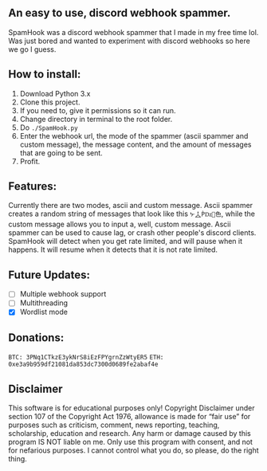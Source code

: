 ## An easy to use, discord webhook spammer.
SpamHook was a discord webhook spammer that I made in my free time lol. Was just bored and wanted to experiment with discord webhooks so here we go I guess.
## How to install:
1. Download Python 3.x
2. Clone this project.
3. If you need to, give it permissions so it can run.
4. Change directory in terminal to the root folder.
5. Do `./SpamHook.py`
6. Enter the webhook url, the mode of the spammer (ascii spammer and custom message), the message content, and the amount of messages that are going to be sent.
7. Profit.
## Features:
Currently there are two modes, ascii and custom message. Ascii spammer creates a random string of messages that look like this `ᔺ⯦Ṕǲ଱⾊`, while the custom message allows you to input a, well, custom message. Ascii spammer can be used to cause lag, or crash other people's discord clients. SpamHook will detect when you get rate limited, and will pause when it happens. It will resume when it detects that it is not rate limited.
## Future Updates:
- [ ] Multiple webhook support
- [ ] Multithreading
- [x] Wordlist mode
## Donations:
`BTC: 3PNq1CTkzE3ykNrS8iEzFPYgrnZzWtyER5`
`ETH: 0xe3a9b959df21081da853dc7300d0689fe2abaf4e`
## Disclaimer 
This software is for educational purposes only! Copyright Disclaimer under section 107 of the Copyright Act 1976, allowance is made for “fair use” for purposes such as criticism, comment, news reporting, teaching, scholarship, education and research. Any harm or damage caused by this program IS NOT liable on me. Only use this program with consent, and not for nefarious purposes. I cannot control what you do, so please, do the right thing.
